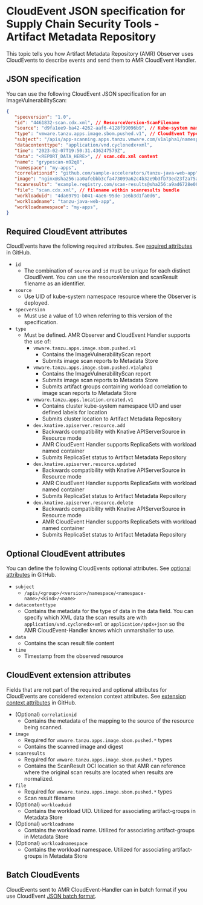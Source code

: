 # CloudEvent JSON specification for Supply Chain Security Tools - Artifact Metadata Repository

This topic tells you how Artifact Metadata Repository (AMR) Observer uses CloudEvents to describe events and send them to AMR CloudEvent Handler.

## <a id='required-attributes'></a> JSON specification

You can use the following CloudEvent JSON specification for an ImageVulnerabilityScan:

```json
{
   "specversion": "1.0",
   "id": "4461832-scan.cdx.xml", // ResourceVersion-ScanFilename
   "source": "d9fa1ee9-ba42-4262-aaf6-4128f99096b9", // Kube-system namespace UID
   "type": "vmware.tanzu.apps.image.sbom.pushed.v1", // CloudEvent Type
   "subject": "/apis/app-scanning.apps.tanzu.vmware.com/v1alpha1/namespaces/my-apps/imagevulnerabilityscans/grypescan-m92q8",
   "datacontenttype": "application/vnd.cyclonedx+xml",
   "time": "2023-02-07T19:50:31.436247579Z",
   "data": "<REPORT_DATA_HERE>", // scan.cdx.xml content
   "name": "grypescan-m92q8",
   "namespace": "my-apps",
   "correlationid": "github.com/sample-accelerators/tanzu-java-web-app",
   "image": "nginx@sha256:aa0afebbb3cfa473099a62c4b32e9b3fb73ed23f2a75a65ce1d4b4f55a5c2ef2", // scanned image
   "scanresults": "example.registry.com/scan-results@sha256:a9ad6728e08c0bdd8ad7524c129bd85137066332ba8ae0bb78750a07299d820b",
   "file": "scan.cdx.xml", // filename within scanresults bundle
   "workloaduid": "4da69791-b041-4ae6-95de-1e6b3d1fa0d6",
   "workloadname": "tanzu-java-web-app",
   "workloadnamespace": "my-apps",
}
```

## <a id='required-attributes'></a> Required CloudEvent attributes

CloudEvents have the following required attributes. See [required attributes](https://github.com/cloudevents/spec/blob/main/cloudevents/spec.md#required-attributes) in GitHub.

- `id`
  - The combination of `source` and `id` must be unique for each distinct CloudEvent. You can use the resourceVersion and scanResult filename as an identifier.
- `source` 
  - Use UID of kube-system namespace resource where the Observer is deployed.
- `specversion`
  - Must use a value of 1.0 when referring to this version of the specification.
- `type`
  - Must be defined. AMR Observer and CloudEvent Handler supports the use of:
    - `vmware.tanzu.apps.image.sbom.pushed.v1`
      - Contains the ImageVulnerabilityScan report
      - Submits image scan reports to Metadata Store 
    - `vmware.tanzu.apps.image.sbom.pushed.v1alpha1`
      - Contains the ImageVulnerabilityScan report
      - Submits image scan reports to Metadata Store 
      - Submits artifact groups containing workload correlation to image scan reports to Metadata Store
    - `vmware.tanzu.apps.location.created.v1`
      - Contains cluster kube-system namespace UID and user defined labels for location
      - Submits cluster location to Artifact Metadata Repository
    - `dev.knative.apiserver.resource.add`
      - Backwards compatibility with Knative APIServerSource in Resource mode
      - AMR CloudEvent Handler supports ReplicaSets with workload named container
      - Submits ReplicaSet status to Artifact Metadata Repository
    - `dev.knative.apiserver.resource.updated`
      - Backwards compatibility with Knative APIServerSource in Resource mode
      - AMR CloudEvent Handler supports ReplicaSets with workload named container
      - Submits ReplicaSet status to Artifact Metadata Repository
    - `dev.knative.apiserver.resource.delete`
      - Backwards compatibility with Knative APIServerSource in Resource mode
      - AMR CloudEvent Handler supports ReplicaSets with workload named container
      - Submits ReplicaSet status to Artifact Metadata Repository 

## <a id='optional-attributes'></a> Optional CloudEvent attributes

You can define the following CloudEvents optional attributes. See [optional attributes](https://github.com/cloudevents/spec/blob/main/cloudevents/spec.md#optional-attributes) in GitHub.

- `subject`
  - `/apis/<group>/<version>/namespace/<namespace-name>/<kind>/<name>`
- `datacontenttype`
  - Contains the metadata for the type of data in the data field. You can specify which XML data the scan results are with `application/vnd.cyclonedx+xml` or `application/spdx+json` so the AMR CloudEvent-Handler knows which unmarshaller to use.
- `data`
  - Contains the scan result file content
- `time`
  - Timestamp from the observed resource

## <a id='extension-attributes'></a> CloudEvent extension attributes

Fields that are not part of the required and optional attributes for CloudEvents are considered extension context attributes. See [extension context attributes](https://github.com/cloudevents/spec/blob/main/cloudevents/spec.md#extension-context-attributes) in GitHub.

- (Optional) `correlationid`
  - Contains the metadata of the mapping to the source of the resource being scanned.
- `image`
  - Required for `vmware.tanzu.apps.image.sbom.pushed.*` types
  - Contains the scanned image and digest
- `scanresults`
  - Required for `vmware.tanzu.apps.image.sbom.pushed.*` types
  - Contains the ScanResult OCI location so that AMR can reference where the original scan results are located when results are normalized.
- `file`
  - Required for `vmware.tanzu.apps.image.sbom.pushed.*` types
  - Scan result filename
- (Optional) `workloaduid`
  - Contains the workload UID. Utilized for associating artifact-groups in Metadata Store
- (Optional) `workloadname`
  - Contains the workload name. Utilized for associating artifact-groups in Metadata Store
- (Optional) `workloadnamespace`
  - Contains the workload namespace. Utilized for associating artifact-groups in Metadata Store

## <a id='batch'></a> Batch CloudEvents

CloudEvents sent to AMR CloudEvent-Handler can in batch format if you use CloudEvent [JSON batch format](https://github.com/cloudevents/spec/blob/v1.0.2/cloudevents/formats/json-format.md#4-json-batch-format). 
